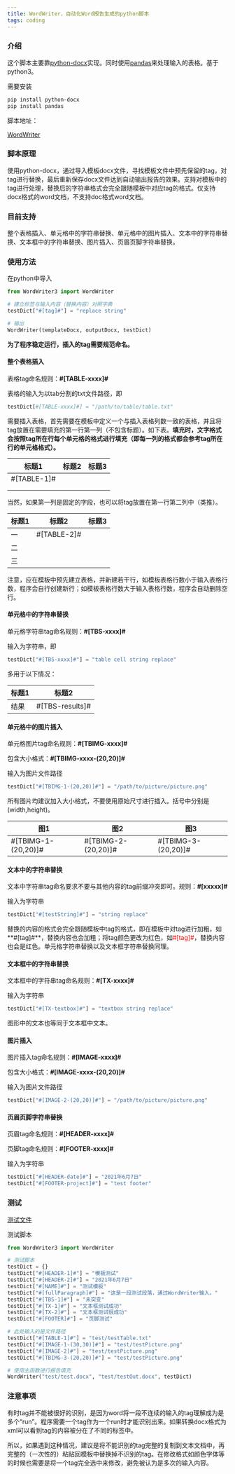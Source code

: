```yaml
---
title: WordWriter，自动化Word报告生成的python脚本
tags: coding
---
```


### 介绍

这个脚本主要靠[python-docx](https://python-docx.readthedocs.io/en/latest/)实现。同时使用[pandas](https://www.pypandas.cn/)来处理输入的表格。基于python3。

需要安装
```bash
pip install python-docx
pip install pandas
```

脚本地址：

[WordWriter](https://github.com/pzweuj/WordWriter)



### 脚本原理

使用python-docx，通过导入模板docx文件，寻找模板文件中预先保留的tag，对tag进行替换，最后重新保存docx文件达到自动输出报告的效果。支持对模板中的tag进行处理，替换后的字符串格式会完全跟随模板中对应tag的格式。仅支持docx格式的word文档，不支持doc格式word文档。



### 目前支持

整个表格插入、单元格中的字符串替换、单元格中的图片插入、文本中的字符串替换、文本框中的字符串替换、图片插入、页眉页脚字符串替换。



### 使用方法

在python中导入
```python
from WordWriter3 import WordWriter

# 建立标签与输入内容（替换内容）对照字典
testDict["#[tag]#"] = "replace string"

# 输出
WordWriter(templateDocx, outputDocx, testDict)
```



**为了程序稳定运行，插入的tag需要规范命名。**



#### 整个表格插入

表格tag命名规则：**#[TABLE-xxxx]#**

表格的输入为以tab分割的txt文件路径，即

```python
testDict[#[TABLE-xxxx]#] = "/path/to/table/table.txt"
```



需要插入表格，首先需要在模板中定义一个与插入表格列数一致的表格，并且将tag放置在需要填充的第一行第一列（不包含标题）。如下表。**填充时，文字格式会按照tag所在行每个单元格的格式进行填充（即每一列的格式都会参考tag所在行的单元格格式）。**

| 标题1       | 标题2 | 标题3 |
| ----------- | ----- | ----- |
| #[TABLE-1]# |       |       |
|             |       |       |
|             |       |       |



当然，如果第一列是固定的字段，也可以将tag放置在第一行第二列中（类推）。

| 标题1 | 标题2       | 标题3 |
| ----- | ----------- | ----- |
| 一    | #[TABLE-2]# |       |
| 二    |             |       |
| 三    |             |       |

注意，应在模板中预先建立表格，并新建若干行，如模板表格行数小于输入表格行数，程序会自行创建新行；如模板表格行数大于输入表格行数，程序会自动删除空行。



#### 单元格中的字符串替换

单元格字符串tag命名规则：**#[TBS-xxxx]#**

输入为字符串，即

```python
testDict["#[TBS-xxxx]#"] = "table cell string replace"
```

多用于以下情况：

| 标题1 | 标题2           |
| ----- | --------------- |
| 结果  | #[TBS-results]# |



#### 单元格中的图片插入

单元格图片tag命名规则：**#[TBIMG-xxxx]#**

包含大小格式：**#[TBIMG-xxxx-(20,20)]#**

输入为图片文件路径

```python
testDict["#[TBIMG-1-(20,20)]#"] = "/path/to/picture/picture.png"
```

所有图片均建议加入大小格式，不要使用原始尺寸进行插入。括号中分别是(width,height)。

| 图1                 | 图2                 | 图3                 |
| ------------------- | ------------------- | ------------------- |
| #[TBIMG-1-(20,20)]# | #[TBIMG-2-(20,20)]# | #[TBIMG-3-(20,20)]# |



#### 文本中的字符串替换

文本中字符串tag命名要求不要与其他内容的tag前缀冲突即可。规则：**#[xxxxx]#**

输入为字符串

```python
testDict["#[testString]#"] = "string replace"
```

替换的内容的格式会完全跟随模板中tag的格式，即在模板中对tag进行加粗，如**#[tag]#**，替换内容也会加粗；将tag颜色更改为红色，如<font color=red>#[tag]#</font>，替换内容也会是红色。单元格字符串替换以及文本框字符串替换同理。



#### 文本框中的字符串替换

文本框中的字符串tag命名规则：**#[TX-xxxx]#**

输入为字符串

```python
testDict["#[TX-textbox]#"] = "textbox string replace"
```

图形中的文本也等同于文本框中文本。


#### 图片插入

图片插入tag命名规则：**#[IMAGE-xxxx]#**

包含大小格式：**#[IMAGE-xxxx-(20,20)]#**

输入为图片文件路径

```python
testDict["#[IMAGE-2-(20,20)]#"] = "/path/to/picture/picture.png"
```



#### 页眉页脚字符串替换

页眉tag命名规则：**#[HEADER-xxxx]#**

页脚tag命名规则：**#[FOOTER-xxxx]#**

输入为字符串

```python
testDict["#[HEADER-date]#"] = "2021年6月7日"
testDict["#[FOOTER-project]#"] = "test footer"
```



### 测试

[测试文件](https://github.com/pzweuj/WordWriter/tree/master/test)

测试脚本
```python
from WordWriter3 import WordWriter

# 测试脚本
testDict = {}
testDict["#[HEADER-1]#"] = "模板测试"
testDict["#[HEADER-2]#"] = "2021年6月7日"
testDict["#[NAME]#"] = "测试模板"
testDict["#[fullParagraph]#"] = "这是一段测试段落，通过WordWriter输入。"
testDict["#[TBS-1]#"] = "未突变"
testDict["#[TX-1]#"] = "文本框测试成功"
testDict["#[TX-2]#"] = "文本框测试很成功"
testDict["#[FOOTER]#"] = "页脚测试"

# 此处输入的是文件路径
testDict["#[TABLE-1]#"] = "test/testTable.txt"
testDict["#[IMAGE-1-(30,30)]#"] = "test/testPicture.png"
testDict["#[IMAGE-2]#"] = "test/testPicture.png"
testDict["#[TBIMG-3-(20,20)]#"] = "test/testPicture.png"

# 使用主函数进行报告填充
WordWriter("test/test.docx", "test/testOut.docx", testDict)
```


### 注意事项

有时tag并不能被很好的识别，是因为word将一段不连续的输入的tag理解成为是多个“run”。程序需要一个tag作为一个run时才能识别出来。如果转换docx格式为xml可以看到tag的内容被分在了不同的标签中。

所以，如果遇到这种情况，建议是将不能识别的tag完整的复制到文本文档中，再完整的（一次性的）粘贴回模板中替换掉不识别的tag。在修改格式如颜色字体等的时候也需要是将一个tag完全选中来修改，避免被认为是多次的输入内容。



